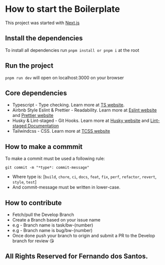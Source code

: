 # How to start the Boilerplate

This project was started with [Next.js](https://nextjs.org/)

## Install the dependencies

To install all dependencies run `pnpm install or pnpm i` at the root

## Run the project

`pnpm run dev` will open on localhost:3000 on your browser

## Core dependencies

- Typescript - Type checking. Learn more at [TS website](https://typescriptlang.org/).
- Airbnb Style Eslint & Prettier - Readability. Learn more at [Eslint website](https://eslint.org/) and [Prettier website](https://prettier.io/)
- Husky & Lint-staged - Git Hooks. Learn more at [Husky website](https://typicode.github.io) and [Lint-staged Documentation](https://github.com/okonet/lint-staged)
- Tailwindcss - CSS. Learn more at [TCSS website](https://tailwindcss.com/)

## How to make a commmit
 To make a commit must be used a following rule:

 `git commit -m "*type*: commit-message"`

 - Where type is: [`build`, `chore`, `ci`, `docs`, `feat`, `fix`, `perf`, `refactor`, `revert`, `style`, `test`]
 - And commit-message must be written in lower-case.

 ## How to contribute

 - Fetch/pull the Develop Branch
 - Create a Branch based on your issue name
  - e.g - Branch name is task/bw-(number)
  - e.g - Branch name is bug/bw-(number)
- Once done push your branch to origin and submit a PR to the Develop branch for review 😘

## All Rights Reserved for Fernando dos Santos.
